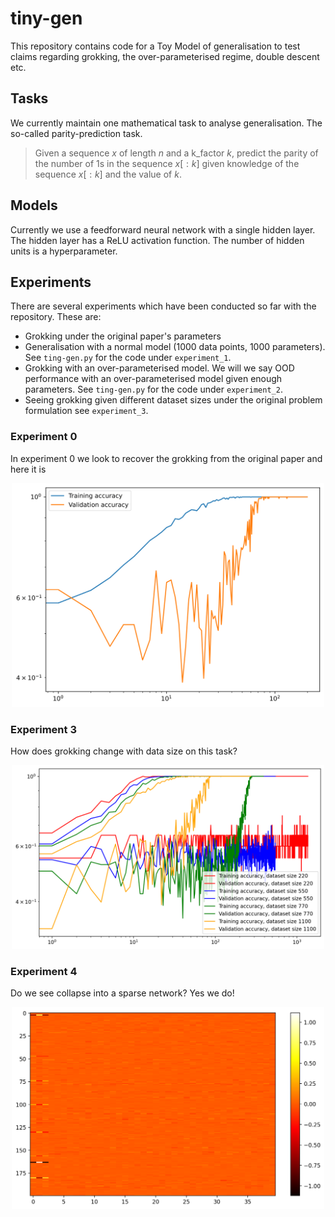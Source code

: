 # tiny-gen

This repository contains code for a Toy Model of generalisation to test claims regarding grokking, the over-parameterised regime, double descent etc.

## Tasks

We currently maintain one mathematical task to analyse generalisation. The so-called parity-prediction task.

> Given a sequence $x$ of length $n$ and a k_factor $k$, predict the parity of the number of 1s in the sequence $x[:k]$ given knowledge of the sequence $x[:k]$ and the value of $k$.

## Models

Currently we use a feedforward neural network with a single hidden layer. The hidden layer has a ReLU activation function. The number of hidden units is a hyperparameter.

## Experiments

There are several experiments which have been conducted so far with the repository. These are:
* Grokking under the original paper's parameters
* Generalisation with a normal model (1000 data points, 1000 parameters). See `ting-gen.py` for the code under `experiment_1`.
* Grokking with an over-parameterised model. We will we say OOD performance with an over-parameterised model given enough parameters. See `ting-gen.py` for the code under `experiment_2`.
* Seeing grokking given different dataset sizes under the original problem formulation see `experiment_3`.

### Experiment 0

In experiment 0 we look to recover the grokking from the original paper and here it is

<center><img src="experiments/experiment_0/accuracy.png" alt="isolated" width="500"/></center>

### Experiment 3

How does grokking change with data size on this task?

<center><img src="experiments/experiment_3/accuracy_1100.png" alt="isolated" width="500"/></center>

### Experiment 4

Do we see collapse into a sparse network? Yes we do!

<center><img src="experiments/experiment_4/heatmap.png" alt="isolated" width="500"/></center>